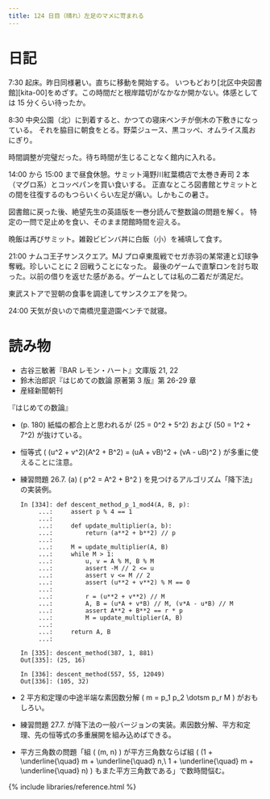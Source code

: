 ```yaml
---
title: 124 日目（晴れ）左足のマメに苛まれる
---
```


# 日記

7:30 起床。昨日同様暑い。直ちに移動を開始する。
いつもどおり[北区中央図書館][kita-00]をめざす。この時間だと根岸踏切がなかなか開かない。体感としては 15 分くらい待ったか。

8:30 中央公園（北）に到着すると、かつての寝床ベンチが倒木の下敷きになっている。
それを脇目に朝食をとる。野菜ジュース、黒コッペ、オムライス風おにぎり。

時間調整が完璧だった。待ち時間が生じることなく館内に入れる。

14:00 から 15:00 まで昼食休憩。サミット滝野川紅葉橋店で太巻き寿司 2 本（マグロ系）とコッペパンを買い食いする。
正直なところ図書館とサミットとの間を往復するのもつらいくらい左足が痛い。しかもこの暑さ。

図書館に戻った後、絶望先生の英語版を一巻分読んで整数論の問題を解く。
特定の一問で足止めを食い、そのまま閉館時間を迎える。

晩飯は再びサミット。雑穀ビビンバ丼に白飯（小）を補填して食す。

21:00 ナムコ王子サンスクエア。MJ プロ卓東風戦でセガ赤羽の某常連と幻球争奪戦。珍しいことに 2 回戦うことになった。
最後のゲームで直撃ロンを討ち取った。以前の借りを返せた感がある。ゲームとしては私の二着だが満足だ。

東武ストアで翌朝の食事を調達してサンスクエアを発つ。

24:00 天気が良いので南橋児童遊園ベンチで就寝。

# 読み物

* 古谷三敏著『BAR レモン・ハート』文庫版 21, 22
* 鈴木治郎訳『はじめての数論 原著第 3 版』第 26-29 章
* 産経新聞朝刊

『はじめての数論』
* (p. 180) 紙幅の都合上と思われるが \(25 = 0^2 + 5^2\) および \(50 = 1^2 + 7^2\) が抜けている。
* 恒等式 \( (u^2 + v^2)(A^2 + B^2) = (uA + vB)^2 + (vA - uB)^2 \) が多重に使えることに注意。
* 練習問題 26.7. (a) \( p^2 = A^2 + B^2 \) を見つけるアルゴリズム「降下法」の実装例。

  ```
  In [334]: def descent_method_p_1_mod4(A, B, p):
       ...:     assert p % 4 == 1
       ...:
       ...:     def update_multiplier(a, b):
       ...:         return (a**2 + b**2) // p
       ...:
       ...:     M = update_multiplier(A, B)
       ...:     while M > 1:
       ...:         u, v = A % M, B % M
       ...:         assert -M // 2 <= u
       ...:         assert v <= M // 2
       ...:         assert (u**2 + v**2) % M == 0
       ...:
       ...:         r = (u**2 + v**2) // M
       ...:         A, B = (u*A + v*B) // M, (v*A - u*B) // M
       ...:         assert A**2 + B**2 == r * p
       ...:         M = update_multiplier(A, B)
       ...:
       ...:     return A, B
       ...:
       
  In [335]: descent_method(387, 1, 881)
  Out[335]: (25, 16)

  In [336]: descent_method(557, 55, 12049)
  Out[336]: (105, 32)
  ```
* 2 平方和定理の中途半端な素因数分解 \( m = p_1 p_2 \dotsm p_r M \) がおもしろい。
* 練習問題 27.7. が降下法の一般バージョンの実装。素因数分解、平方和定理、先の恒等式の多重展開を組み込めばできる。
* 平方三角数の問題「組 \( (m, n) \) が平方三角数ならば組 \( (1 + \underline{\quad} m + \underline{\quad} n,\ 1 + \underline{\quad} m + \underline{\quad} n) \) もまた平方三角数である」で数時間悩む。

{% include libraries/reference.html %}
